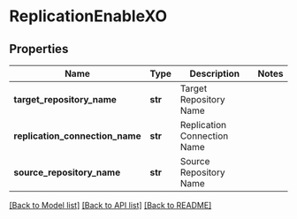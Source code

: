 # ReplicationEnableXO

## Properties
Name | Type | Description | Notes
------------ | ------------- | ------------- | -------------
**target_repository_name** | **str** | Target Repository Name | 
**replication_connection_name** | **str** | Replication Connection Name | 
**source_repository_name** | **str** | Source Repository Name | 

[[Back to Model list]](../README.md#documentation-for-models) [[Back to API list]](../README.md#documentation-for-api-endpoints) [[Back to README]](../README.md)

